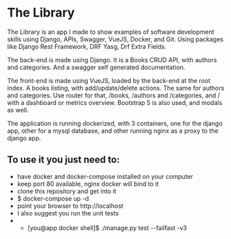 # The Library

The Library is an app I made to show examples of software development skills using Django, APIs, Swagger, VueJS, Docker, and Git. Using packages like Django Rest Framework, DRF Yasg, Drf Extra Fields.

The back-end is made using Django. It is a Books CRUD API, with authors and categories. And a swagger self generated documentation.

The front-end is made using VueJS, loaded by the back-end at the root index. A books listing, with add/update/delete actions. The same for authors and categories. Use router for that, /books, /authors and /categories, and / with a dashboard or metrics overview. Bootstrap 5 is also used, and modals as well.

The application is running dockerized, with 3 containers, one for the django app, other for a mysql database, and other running nginx as a proxy to the django app.


## To use it you just need to:
- have docker and docker-compose installed on your computer
- keep port 80 available, nginx docker will bind to it
- clone this repository and get into it
- $ docker-compose up -d
- point your browser to http://localhost
- I also suggest you run the unit tests
- - [you@app docker shell]$ ./manage.py test --failfast -v3
